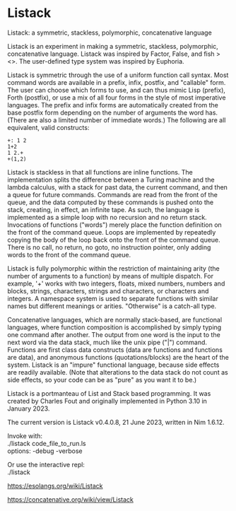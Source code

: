 # Listack
Listack: a symmetric, stackless, polymorphic, concatenative language

Listack is an experiment in making a symmetric, stackless, polymorphic, concatenative language. Listack was inspired by Factor, False, and fish ><>.  The user-defined type system was inspired by Euphoria.

Listack is symmetric through the use of a uniform function call syntax.  Most command words are available in a prefix, infix, postfix, and "callable" form. The user can choose which forms to use, and can thus mimic Lisp (prefix), Forth (postfix), or use a mix of all four forms in the style of most imperative languages. The prefix and infix forms are automatically created from the base postfix form depending on the number of arguments the word has. (There are also a limited number of immediate words.)  The following are all equivalent, valid constructs:

    +: 1 2
    1+2
    1 2.+
    +(1,2)

Listack is stackless in that all functions are inline functions.  The implementation splits the difference between a Turing machine and the lambda calculus, with a stack for past data, the current command, and then a queue for future commands. Commands are read from the front of the queue, and the data computed by these commands is pushed onto the stack, creating, in effect, an infinite tape. As such, the language is implemented as a simple loop with no recursion and no return stack. Invocations of functions ("words") merely place the function definition on the front of the command queue. Loops are implemented by repeatedly copying the body of the loop back onto the front of the command queue. There is no call, no return, no goto, no instruction pointer, only adding words to the front of the command queue.

Listack is fully polymorphic within the restriction of maintaining arity (the number of arguments to a function) by means of multiple dispatch.  For example, '+' works with two integers, floats, mixed numbers, numbers and blocks, strings, characters, strings and characters, or characters and integers.  A namespace system is used to separate functions with similar names but different meanings or arities.  "Otherwise" is a catch-all type.

Concatenative languages, which are normally stack-based, are functional languages, where function composition is accomplished by simply typing one command after another. The output from one word is the input to the next word via the data stack, much like the unix pipe ("|") command.  Functions are first class data constructs (data are functions and functions are data), and anonymous functions (quotations/blocks) are the heart of the system.  Listack is an "impure" functional language, because side effects are readily available.  (Note that alterations to the data stack do not count as side effects, so your code can be as "pure" as you want it to be.)

Listack is a portmanteau of List and Stack based programming. It was created by Charles Fout and originally implemented in Python 3.10 in January 2023.

The current version is Listack v0.4.0.8, 21 June 2023, written in Nim 1.6.12.

Invoke with:  
  ./listack code_file_to_run.ls  
options: -debug -verbose

Or use the interactive repl:    
  ./listack


https://esolangs.org/wiki/Listack

https://concatenative.org/wiki/view/Listack
